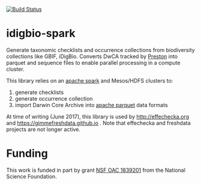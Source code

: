 [![Build Status](https://travis-ci.org/bio-guoda/idigbio-spark.svg?branch=master)](https://travis-ci.org/bio-guoda/idigbio-spark)

# idigbio-spark
Generate taxonomic checklists and occurrence collections from biodiversity collections like GBIF, iDigBio. Converts DwCA tracked by [Preston](https://preston.guoda.bio) into parquet and sequence files to enable parallel processing in a compute cluster.

This library relies on an [apache spark](https://spark.apache.org) and Mesos/HDFS clusters to:

1. generate checklists
2. generate occurrence collection
3. import Darwin Core Archive into [apache parquet](https://parquet.apache.org) data formats

At time of writing (June 2017), this library is used by http://effechecka.org and https://gimmefreshdata.github.io . Note that effechecka and freshdata projects are not longer active.

# Funding

This work is funded in part by grant [NSF OAC 1839201](https://www.nsf.gov/awardsearch/showAward?AWD_ID=1839201&HistoricalAwards=false) from the National Science Foundation.
